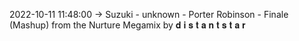 2022-10-11 11:48:00 -> Suzuki - unknown - Porter Robinson - Finale (Mashup) from the Nurture Megamix by 𝐝 𝐢 𝐬 𝐭 𝐚 𝐧 𝐭 𝐬 𝐭 𝐚 𝐫
